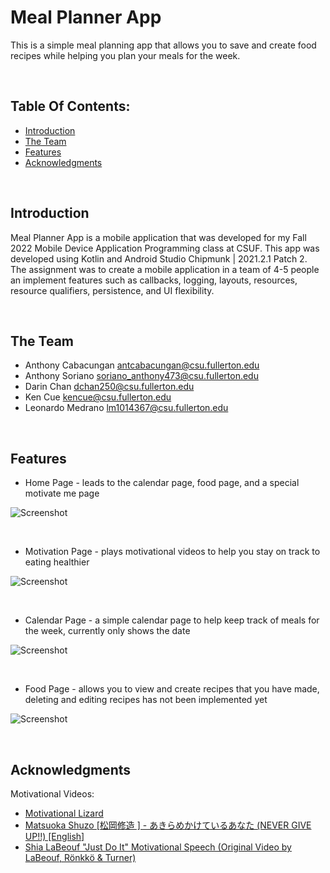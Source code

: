 # Meal Planner App <br>
This is a simple meal planning app that allows you to save and create food recipes while helping you plan your meals for the week. 

<br>

## Table Of Contents:

* [Introduction](#Introduction)
* [The Team](#Team)
* [Features](#Game)
* [Acknowledgments](#Acknowledgments)

<br>

## Introduction <br>

Meal Planner App is a mobile application that was developed for my Fall 2022 Mobile Device Application Programming class at CSUF. This app was developed using Kotlin and Android Studio Chipmunk | 2021.2.1 Patch 2. The assignment was to create a mobile application in a team of 4-5 people an implement features such as callbacks, logging, layouts, resources, resource qualifiers, persistence, and UI flexibility.

<br>

## The Team <br>

* Anthony Cabacungan <antcabacungan@csu.fullerton.edu> 
* Anthony Soriano <soriano_anthony473@csu.fullerton.edu> 
* Darin Chan <dchan250@csu.fullerton.edu>
* Ken Cue <kencue@csu.fullerton.edu>
* Leonardo Medrano <lm1014367@csu.fullerton.edu> 

<br>

## Features <br>

* Home Page - leads to the calendar page, food page, and a special motivate me page

![Screenshot](screenshots/home.png)

<br>

* Motivation Page - plays motivational videos to help you stay on track to eating healthier

![Screenshot](screenshots/motivation.gif)

<br>
 
* Calendar Page - a simple calendar page to help keep track of meals for the week, currently only shows the date

![Screenshot](screenshots/calendar.png)

<br>
 
 * Food Page - allows you to view and create recipes that you have made, deleting and editing recipes has not been implemented yet

![Screenshot](screenshots/food.gif)

<br>
 
 ## Acknowledgments <br>

 Motivational Videos:
* [Motivational Lizard](https://www.youtube.com/watch?v=kGOQfLFzJj8)
* [Matsuoka Shuzo [松岡修造 ] - あきらめかけているあなた (NEVER GIVE UP!!) [English]](https://www.youtube.com/watch?v=KxGRhd_iWuE)
* [Shia LaBeouf "Just Do It" Motivational Speech (Original Video by LaBeouf, Rönkkö & Turner)](https://www.youtube.com/watch?v=ZXsQAXx_ao0)